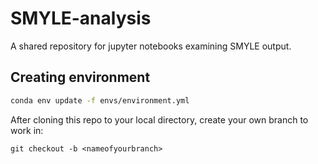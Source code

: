 # SMYLE-analysis
A shared repository for jupyter notebooks examining SMYLE output.

## Creating environment
```bash
conda env update -f envs/environment.yml
```
After cloning this repo to your local directory, create your own branch to work in:
```
git checkout -b <nameofyourbranch>
```
